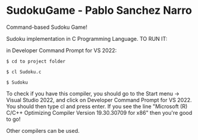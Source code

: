 # SudokuGame - Pablo Sanchez Narro
Command-based Sudoku Game!

Sudoku implementation in C Programming Language.
TO RUN IT:

in Developer Command Prompt for VS 2022:

	$ cd to project folder

	$ cl Sudoku.c

	$ Sudoku
	

To check if you have this compiler, you should go to the Start menu -> Visual Studio 2022, 
and click on Developer Command Prompt for VS 2022.  You should then type cl and press enter. 
If you see the line "Microsoft (R) C/C++ Optimizing Compiler Version 19.30.30709 for x86" then you're good to go!

Other compilers can be used.
